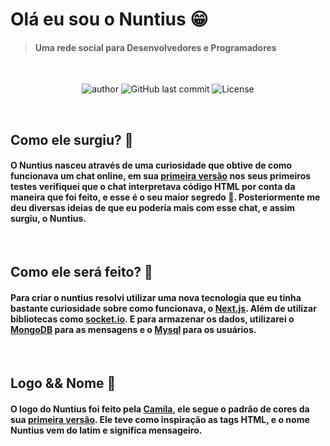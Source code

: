 # Olá eu sou o Nuntius 😁

> #### Uma rede social para Desenvolvedores e Programadores

<br>

<p align="center">
  <img alt="author" src="https://img.shields.io/badge/author-Pedro%20Fonseca-blue">
  <img alt="GitHub last commit" src="https://img.shields.io/github/last-commit/PedroFnseca/Nuntius">
  <img alt="License" src="https://img.shields.io/badge/license-MIT-brightgreen">
</p>

<br>

## Como ele surgiu? 🦖

#### O Nuntius nasceu através de uma curiosidade que obtive de como funcionava um chat online, em sua [primeira versão](https://github.com/PedroFnseca/Chat-Online) nos seus primeiros testes verifiquei que o chat interpretava código HTML por conta da maneira que foi feito, e esse é o seu maior segredo 🤫. Posteriormente me deu diversas ideias de que eu poderia mais com esse chat, e assim surgiu, o Nuntius.

<br>

## Como ele será feito? 🚀

#### Para criar o nuntius resolvi utilizar uma nova tecnologia que eu tinha bastante curiosidade sobre como funcionava, o [Next.js](https://nextjs.org). Além de utilizar bibliotecas como [socket.io](https://socket.io). E para armazenar os dados, utilizarei o [MongoDB](https://www.mongodb.com) para as mensagens e o [Mysql](https://www.mysql.com) para os usuários.

<br>

## Logo && Nome 🎨

#### O logo do Nuntius foi feito pela [Camila](https://github.com/Camila-Piovesan), ele segue o padrão de cores da sua [primeira versão](https://github.com/PedroFnseca/Chat-Online). Ele teve como inspiração as tags HTML, e o nome Nuntius vem do latim e significa mensageiro.

<p align="center">
<!-- Imagem aqui -->
</p>
